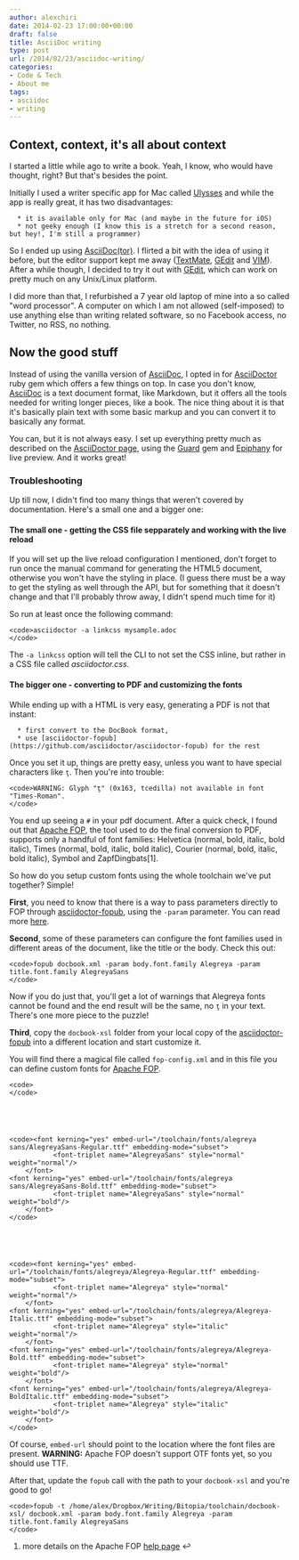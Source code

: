 ```yaml
---
author: alexchiri
date: 2014-02-23 17:00:00+00:00
draft: false
title: AsciiDoc writing
type: post
url: /2014/02/23/asciidoc-writing/
categories:
- Code & Tech
- About me
tags:
- asciidoc
- writing
---
```


## Context, context, it's all about context


I started a little while ago to write a book. Yeah, I know, who would have thought, right? But that's besides the point.

Initially I used a writer specific app for Mac called [Ulysses](http://www.ulyssesapp.com/) and while the app is really great, it has two disadvantages:



 	  * it is available only for Mac (and maybe in the future for iOS)
 	  * not geeky enough (I know this is a stretch for a second reason, but hey!, I'm still a programmer)

So I ended up using [AsciiDoc(tor)](http://asciidoctor.org/). I flirted a bit with the idea of using it before, but the editor support kept me away ([TextMate](http://macromates.com/), [GEdit](https://wiki.gnome.org/Apps/Gedit) and [VIM](http://www.vim.org/)). After a while though, I decided to try it out with [GEdit](https://wiki.gnome.org/Apps/Gedit), which can work on pretty much on any Unix/Linux platform.

I did more than that, I refurbished a 7 year old laptop of mine into a so called "word processor". A computer on which I am not allowed (self-imposed) to use anything else than writing related software, so no Facebook access, no Twitter, no RSS, no nothing.


## Now the good stuff


Instead of using the vanilla version of [AsciiDoc](http://www.methods.co.nz/asciidoc/), I opted in for [AsciiDoctor](http://asciidoctor.org/) ruby gem which offers a few things on top. In case you don't know, [AsciiDoc](http://www.methods.co.nz/asciidoc/) is a text document format, like Markdown, but it offers all the tools needed for writing longer pieces, like a book. The nice thing about it is that it's basically plain text with some basic markup and you can convert it to basically any format.

You can, but it is not always easy. I set up everything pretty much as described on the [AsciiDoctor page](http://asciidoctor.org/docs/editing-asciidoc-with-live-preview/), using the [Guard](http://rubydoc.info/gems/guard/frames) gem and [Epiphany](https://wiki.gnome.org/Apps/Web) for live preview. And it works great!


### Troubleshooting


Up till now, I didn't find too many things that weren't covered by documentation. Here's a small one and a bigger one:


#### The small one - getting the CSS file sepparately and working with the live reload


If you will set up the live reload configuration I mentioned, don't forget to run once the manual command for generating the HTML5 document, otherwise you won't have the styling in place. (I guess there must be a way to get the styling as well through the API, but for something that it doesn't change and that I'll probably throw away, I didn't spend much time for it)

So run at least once the following command:

    
    <code>asciidoctor -a linkcss mysample.adoc
    </code>


The `-a linkcss` option will tell the CLI to not set the CSS inline, but rather in a CSS file called _asciidoctor.css_.


#### The bigger one - converting to PDF and customizing the fonts


While ending up with a HTML is very easy, generating a PDF is not that instant:



 	  * first convert to the DocBook format,
 	  * use [asciidoctor-fopub](https://github.com/asciidoctor/asciidoctor-fopub) for the rest

Once you set it up, things are pretty easy, unless you want to have special characters like `ţ`. Then you're into trouble:

    
    <code>WARNING: Glyph "ţ" (0x163, tcedilla) not available in font "Times-Roman".
    </code>


You end up seeing a `#` in your pdf document. After a quick check, I found out that [Apache FOP](http://xmlgraphics.apache.org/fop/), the tool used to do the final conversion to PDF, supports only a handful of font families: Helvetica (normal, bold, italic, bold italic), Times (normal, bold, italic, bold italic), Courier (normal, bold, italic, bold italic), Symbol and ZapfDingbats[1].

So how do you setup custom fonts using the whole toolchain we've put together?
Simple!

**First**, you need to know that there is a way to pass parameters directly to FOP through [asciidoctor-fopub](https://github.com/asciidoctor/asciidoctor-fopub), using the `-param` parameter. You can read more [here](https://github.com/asciidoctor/asciidoctor-fopub#custom-xsl-parameters).

**Second**, some of these parameters can configure the font families used in different areas of the document, like the title or the body. Check this out:

    
    <code>fopub docbook.xml -param body.font.family Alegreya -param title.font.family AlegreyaSans
    </code>


Now if you do just that, you'll get a lot of warnings that Alegreya fonts cannot be found and the end result will be the same, no `ţ` in your text. There's one more piece to the puzzle!

**Third**, copy the `docbook-xsl` folder from your local copy of the [asciidoctor-fopub](https://github.com/asciidoctor/asciidoctor-fopub) into a different location and start customize it.

You will find there a magical file called `fop-config.xml` and in this file you can define custom fonts for [Apache FOP](http://xmlgraphics.apache.org/fop/).

    
    <code>
    </code>




    
    <code><font kerning="yes" embed-url="/toolchain/fonts/alegreya sans/AlegreyaSans-Regular.ttf" embedding-mode="subset">
               <font-triplet name="AlegreyaSans" style="normal" weight="normal"/>
        </font>
    <font kerning="yes" embed-url="/toolchain/fonts/alegreya sans/AlegreyaSans-Bold.ttf" embedding-mode="subset">
               <font-triplet name="AlegreyaSans" style="normal" weight="bold"/>
        </font>
    </code>




    
    <code><font kerning="yes" embed-url="/toolchain/fonts/alegreya/Alegreya-Regular.ttf" embedding-mode="subset">
               <font-triplet name="Alegreya" style="normal" weight="normal"/>
        </font>
    <font kerning="yes" embed-url="/toolchain/fonts/alegreya/Alegreya-Italic.ttf" embedding-mode="subset">
               <font-triplet name="Alegreya" style="italic" weight="normal"/>
        </font>
    <font kerning="yes" embed-url="/toolchain/fonts/alegreya/Alegreya-Bold.ttf" embedding-mode="subset">
               <font-triplet name="Alegreya" style="normal" weight="bold"/>
        </font>
    <font kerning="yes" embed-url="/toolchain/fonts/alegreya/Alegreya-BoldItalic.ttf" embedding-mode="subset">
               <font-triplet name="Alegreya" style="italic" weight="bold"/>
        </font>
    </code>


Of course, `embed-url` should point to the location where the font files are present. **WARNING:** Apache FOP doesn't support OTF fonts yet, so you should use TTF.

After that, update the `fopub` call with the path to your `docbook-xsl` and you're good to go!

    
    <code>fopub -t /home/alex/Dropbox/Writing/Bitopia/toolchain/docbook-xsl/ docbook.xml -param body.font.family Alegreya -param title.font.family AlegreyaSans
    </code>


1. more details on the Apache FOP [help page](http://xmlgraphics.apache.org/fop/trunk/fonts.html) ↩
